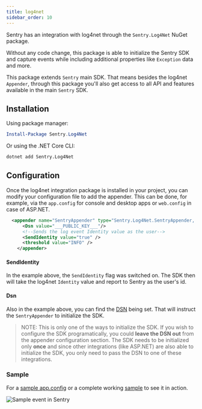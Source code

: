 ```yaml
---
title: log4net
sidebar_order: 10
---
```


Sentry has an integration with log4net through the  `Sentry.Log4Net` NuGet package.

Without any code change, this package is able to initialize the Sentry SDK and capture events while including additional properties like `Exception` data and more.

This package extends `Sentry` main SDK. That means besides the log4net `Appender`, through this package you'll also get access to all API and features available in the main `Sentry` SDK.

## Installation

Using package manager:

```powershell
Install-Package Sentry.Log4Net
```

Or using the .NET Core CLI:

```sh
dotnet add Sentry.Log4Net
```

## Configuration

Once the log4net integration package is installed in your project, you can modify your configuration file to add the appender.
This can be done, for example, via the `app.config` for console and desktop apps or `web.config` in case of ASP.NET.

```xml
  <appender name="SentryAppender" type="Sentry.Log4Net.SentryAppender, Sentry.Log4Net">
      <Dsn value="___PUBLIC_KEY___"/>
      <!--Sends the log event Identity value as the user-->
      <SendIdentity value="true" />
      <threshold value="INFO" />
    </appender>
```

#### SendIdentity

In the example above, the `SendIdentity` flag was switched on. The SDK then will take the log4net `Identity` value and report to Sentry as the user's id.

#### Dsn

Also in the example above, you can find the [DSN](https://docs.sentry.io/quickstart/#configure-the-dsn) being set. That will instruct the `SentryAppender` to initialize the SDK.

> NOTE:
This is only one of the ways to initialize the SDK. If you wish to configure the SDK programatically, you could **leave the DSN out** from the appender configuration section. The SDK needs to be initialized only **once** and since other integrations (like ASP.NET) are also able to initialize the SDK, you only need to pass the DSN to one of these integrations.


### Sample

For a [sample app.config](https://github.com/getsentry/sentry-dotnet/blob/master/samples/Sentry.Samples.Log4Net/app.config) or a complete working [sample](https://github.com/getsentry/sentry-dotnet/tree/master/samples/Sentry.Samples.Log4Net) to see it in action.

![Sample event in Sentry](https://github.com/getsentry/sentry-dotnet/blob/master/samples/Sentry.Samples.Log4Net/.assets/log4net-sample.gif?raw=true)
